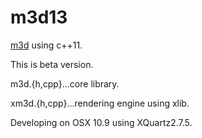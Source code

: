 m3d13
===
[m3d](https://github.com/0x0c/m3d) using c++11.

This is beta version.

m3d.{h,cpp}...core library.

xm3d.{h,cpp}...rendering engine using xlib.

Developing on OSX 10.9 using XQuartz2.7.5.